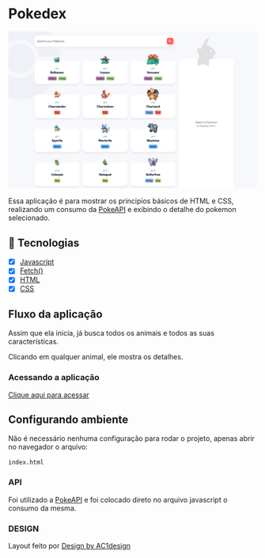 # Pokedex

![pokedex](.github/pokedex.png)

Essa aplicação é para mostrar os principios básicos de HTML e CSS, realizando um consumo da [PokeAPI](https://pokeapi.co/) e exibindo o detalhe do pokemon selecionado.

## :rocket: Tecnologias

- [x] [Javascript](https://developer.mozilla.org/pt-BR/docs/Web/JavaScript)
- [x] [Fetch()](https://developer.mozilla.org/pt-BR/docs/Web/API/fetch)
- [x] [HTML](https://developer.mozilla.org/pt-BR/docs/Web/HTML)
- [x] [CSS](https://developer.mozilla.org/pt-BR/docs/Web/CSS)

## Fluxo da aplicação

Assim que ela inicia, já busca todos os animais e todos as suas características.

Clicando em qualquer animal, ele mostra os detalhes.

### Acessando a aplicação

[Clique aqui para acessar](https://pokemon.desenvbr.com)


## Configurando ambiente

Não é necessário nenhuma configuração para rodar o projeto, apenas abrir no navegador o arquivo:
```text
index.html
```

### API

Foi utilizado a [PokeAPI](https://pokeapi.co/) e foi colocado direto no arquivo javascript o consumo da mesma.

### DESIGN

Layout feito por [Design by AC1design](https://dribbble.com/shots/15128634-Pokemon-Pokedex-Website-Redesign-Concept) 

